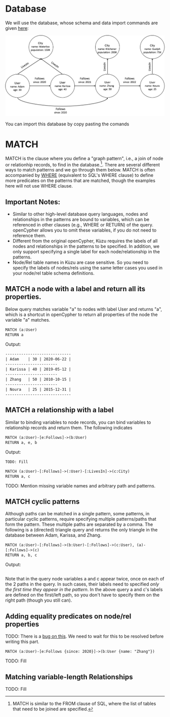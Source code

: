 # Database
We will use the database, whose schema and data import commands are given [here](example-database.md):

<img src="running-example.png" width="800">

You can import this database by copy pasting the comands 
# MATCH
MATCH is the clause where you define a "graph pattern", i.e., a join of node or relationhip records,
to find in the database.[^1]. There are several different ways to match patterns and we go through them
below. MATCH is often accompanied by [WHERE](where.md) (equivalent to SQL's WHERE clause) to define more predicates
on the patterns that are matched, though the examples here will not use WHERE clause. 
## Important Notes: 
- Similar to other high-level database query languages, nodes and relationships in the patterns 
are bound to variables, which can be referenced in other clauses (e.g., WHERE or RETURN) of the query.
openCypher allows you to omit these variables, if you do not need to reference them.
- Different from the original openCypher, Kùzu requires the labels of all 
nodes and relationships in the patterns to be specified. In addition, we only support
specifying a single label for each node/relationship in the patterns.
- Node/Rel table names in Kùzu are case sensitive. So you need to specify the labels of nodes/rels
using the same letter cases you used in your node/rel table schema definitions. 

## MATCH a node with a label and return all its properties.
Below query matches variable "a" to nodes with label User and returns "a", which 
is a shortcut in openCypher to return all properties of the node the 
variable "a" matches.
```
MATCH (a:User)
RETURN a
```
Output:
```
-----------------------------
| Adam    | 30 | 2020-06-22 |
-----------------------
| Karissa | 40 | 2019-05-12 |
-----------------------
| Zhang   | 50 | 2010-10-15 |
-----------------------
| Noura   | 25 | 2015-12-31 |
-----------------------------
```

## MATCH a relationship with a label
Similar to binding variables to node records, you can bind variables to relationship records and 
return them. The following indicates 
```
MATCH (a:User)-[e:Follows]->(b:User)
RETURN a, e, b
```
Output:
```
TODO: Fill
```
```
MATCH (a:User)-[:Follows]->(:User)-[:LivesIn]->(c:City)
RETURN a, c
```
TODO: Mention missing variable names and arbitrary path and patterns.

## MATCH cyclic patterns
Although paths can be matched in a single pattern, some patterns, in particular
cyclic patterns, require specifying multiple patterns/paths that form the pattern.
These multiple paths are separated by a comma. The following is a (directed) triangle
query and returns the only triangle in the database between Adam, Karissa, and Zhang.

```
MATCH (a:User)-[:Follows]->(b:User)-[:Follows]->(c:User), (a)-[:Follows]->(c)
RETURN a, b, c
```
Output:
```
```
Note that in the query node variables a and c appear twice, once on each of the 2 paths
in the query. In such cases, their labels need to specified *only the first time they appear
in the pattern*. In the above query a and c's labels are defined on the first/left path, 
so you don't have to specify them on the right path (though you still can).

## Adding equality predicates on node/rel properties
TODO: There is a [bug on this](https://github.com/graphflowdb/graphflowdb/issues/912). We need to wait 
for this to be resolved before writing this part.

```
MATCH (a:User)-[e:Follows {since: 2020}]->(b:User {name: "Zhang"})
```
TODO: Fill
## Matching variable-length Relationships
TODO: Fill



[^1]: MATCH is similar to the FROM clause of SQL, where the list of tables that need to be joined are specified. 
[^2]: Other property graph systems give more flexibility than what Kùzu supports. 
